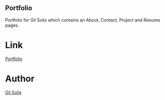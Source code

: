 ## Portfolio

Portfolio for Gil Solis which contains an About, Contact, Project and Resume pages.

# Link
[Portfolio](https://gilsolis.github.io/portfolio_mdb/)

# Author
[Gil Solis](https://github.com/GilSolis)

